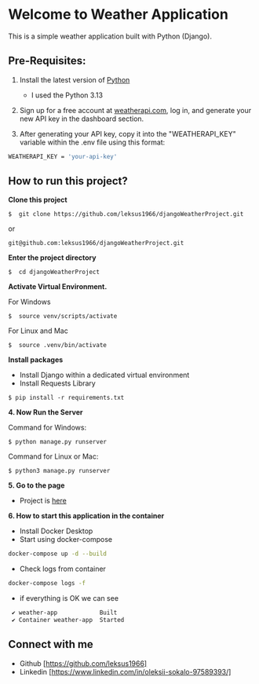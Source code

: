 # Welcome to Weather Application

This is a simple weather application built with Python (Django).


## Pre-Requisites:

1. Install the latest version of [Python](https://www.python.org/downloads/)
   - I used the Python 3.13

2. Sign up for a free account at [weatherapi.com](https://www.weatherapi.com/), log in, and generate your new API key in the dashboard section.

3. After generating your API key, copy it into the "WEATHERAPI_KEY" variable within the .env file using this format:
```bash
WEATHERAPI_KEY = 'your-api-key'
```

## How to run this project?

**Clone this project**
```
$  git clone https://github.com/leksus1966/djangoWeatherProject.git 
```
or
```
git@github.com:leksus1966/djangoWeatherProject.git
```

**Enter the project directory**
```
$  cd djangoWeatherProject
```

**Activate Virtual Environment.**

For Windows
```
$  source venv/scripts/activate
```

For Linux and Mac
```
$  source .venv/bin/activate
```

**Install packages**
 - Install Django within a dedicated virtual environment
 - Install Requests Library
```
$ pip install -r requirements.txt
```

**4. Now Run the Server**

Command for Windows:
```
$ python manage.py runserver
```

Command for Linux or Mac:
```
$ python3 manage.py runserver
```
**5. Go to the page**
 - Project is [here](http://127.0.0.1:8000/)

**6. How to start this application in the container**
 - Install Docker Desktop
 - Start using docker-compose
```bash
docker-compose up -d --build
```
 - Check logs from container
```bash
docker-compose logs -f
```

 - if everything is OK we can see 
```bash
 ✔ weather-app            Built                                                                                                                                                                                                                   0.0s 
 ✔ Container weather-app  Started    
```

## Connect with me

- Github [https://github.com/leksus1966]
- Linkedin [https://www.linkedin.com/in/oleksii-sokalo-97589393/]
